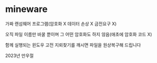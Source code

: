 # mineware

가짜 랜섬웨어 프로그램(암호화 X 데이터 손상 X 금전요구 X)

오직 파일 이름만 바꿀 뿐이며 그 어떤 암호화도 하지 않음(애초에 암호화 코드 X)

함께 실행되는 윈도우 고전 지뢰찾기를 깨시면 파일을 원상복구해 드립니다

2023년 만우절 
